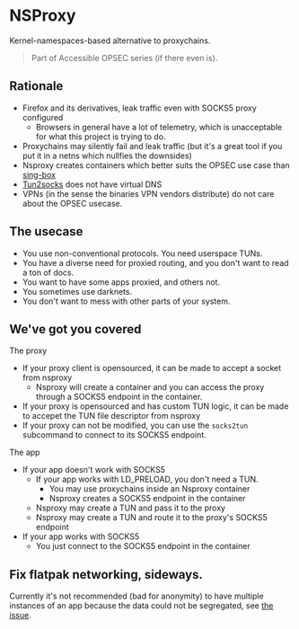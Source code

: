 # NSProxy

Kernel-namespaces-based alternative to proxychains.

> Part of Accessible OPSEC series (if there even is). 

## Rationale

- Firefox and its derivatives, leak traffic even with SOCKS5 proxy configured
    - Browsers in general have a lot of telemetry, which is unacceptable for what this project is trying to do.
- Proxychains may silently fail and leak traffic (but it's a great tool if you put it in a netns which nullfies the downsides)
- Nsproxy creates containers which better suits the OPSEC use case than [sing-box](https://github.com/SagerNet/sing-box)
- [Tun2socks](https://github.com/xjasonlyu/tun2socks) does not have virtual DNS
- VPNs (in the sense the binaries VPN vendors distribute) do not care about the OPSEC usecase. 

## The usecase

- You use non-conventional protocols. You need userspace TUNs.
- You have a diverse need for proxied routing, and you don't want to read a ton of docs.
- You want to have some apps proxied, and others not.
- You sometimes use darknets.
- You don't want to mess with other parts of your system. 

## We've got you covered

The proxy 

- If your proxy client is opensourced, it can be made to accept a socket from nsproxy
    - Nsproxy will create a container and you can access the proxy through a SOCKS5 endpoint in the container.
- If your proxy is opensourced and has custom TUN logic, it can be made to accepet the TUN file descriptor from nsproxy
- If your proxy can not be modified, you can use the `socks2tun` subcommand to connect to its SOCKS5 endpoint.

The app

- If your app doesn't work with SOCKS5
    - If your app works with LD_PRELOAD, you don't need a TUN.
        - You may use proxychains inside an Nsproxy container
        - Nsproxy creates a SOCKS5 endpoint in the container
    - Nsproxy may create a TUN and pass it to the proxy
    - Nsproxy may create a TUN and route it to the proxy's SOCKS5 endpoint
- If your app works with SOCKS5
    - You just connect to the SOCKS5 endpoint in the container

## Fix flatpak networking, sideways.

Currently it's not recommended (bad for anonymity) to have multiple instances of an app because the data could not be segregated, see [the issue](https://github.com/flatpak/flatpak/issues/1170).